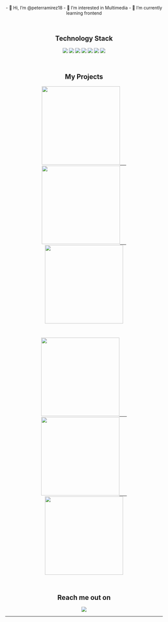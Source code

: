 



<p align="center"> </p align="center">
<!-- <img src="https://github.com/ritik307/ritik307/blob/main/images/newbg(1).png" /> -->

<p align="center">
- 👋 Hi, I’m @peterramirez18
- 👀 I’m interested in Multimedia
- 🌱 I’m currently learning frontend
</p>

<br>

<h2 align="center">Technology Stack</h2>

<p align="center">

<img src="https://img.shields.io/badge/-HTML5-E34F26?style=flat-square&logo=html5&logoColor=white"/>
<img src="https://img.shields.io/badge/-CSS3-1572B6?style=flat-square&logo=css3"/>
<img src="https://img.shields.io/badge/-Bootstrap-563D7C?style=flat-square&logo=bootstrap"/>
<img src="https://img.shields.io/badge/-Heroku-430098?style=flat-square&logo=heroku"/>
<img src="https://img.shields.io/badge/-React-black?style=flat-square&logo=react"/>
<img src="https://img.shields.io/badge/-Git-black?style=flat-square&logo=git"/>
<img src="https://img.shields.io/badge/-GitHub-black?style=flat-square&logo=github"/>
</p>

<br>

<h2 align="center">My Projects</h2>

<p align="center">
 <a href="https://peterramirez18.github.io/NFT-Gollect-Art/">
  <img src="https://i.postimg.cc/brHP49j3/NFT-Gollect-ART.png" width="250"/>&nbsp &nbsp &nbsp
 </a>
 <a href="https://testimonials-grid-section-main-ashy-seven.vercel.app/">
  <img src="https://i.postimg.cc/25GhpwMy/Testimonials-Grid.png" width="250"/>&nbsp &nbsp &nbsp
 </a>
 <a href="#">
  <img src="https://i.postimg.cc/brHP49j3/NFT-Gollect-ART.png" width="250"/>
 </a>
</p>

<br>

<p align="center">
 <a href="#">
  <img src="https://i.postimg.cc/brHP49j3/NFT-Gollect-ART.png" width="250"/> &nbsp &nbsp &nbsp
 </a>
 <a href="#">
  <img src="https://i.postimg.cc/brHP49j3/NFT-Gollect-ART.png" width="250"/> &nbsp &nbsp &nbsp
 </a>
 <a href="#">
  <img src="https://i.postimg.cc/brHP49j3/NFT-Gollect-ART.png" width="250"/> 
 </a>
</p>

<br>

<h2 align="center">Reach me out on</h2>

<p align="center">
<a href="https://twitter.com/peterramirez_18">
 <img src="https://img.shields.io/twitter/url?label=peterramirez_18&style=social&url=https%3A%2F%2Ftwitter.com%2Fpeterramirez_18"/>
</a>
</p>


<hr>


